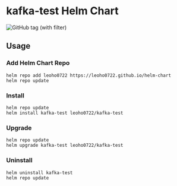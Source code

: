# kafka-test Helm Chart

![GitHub tag (with filter)](https://img.shields.io/github/v/tag/leoho0722/helm-chart?filter=kafka-test-*&label=Helm%20chart%20release)

## Usage

### Add Helm Chart Repo

```shell
helm repo add leoho0722 https://leoho0722.github.io/helm-chart
helm repo update
```

### Install

```shell
helm repo update
helm install kafka-test leoho0722/kafka-test
```

### Upgrade

```shell
helm repo update
helm upgrade kafka-test leoho0722/kafka-test
```

### Uninstall

```shell
helm uninstall kafka-test
helm repo update
```
